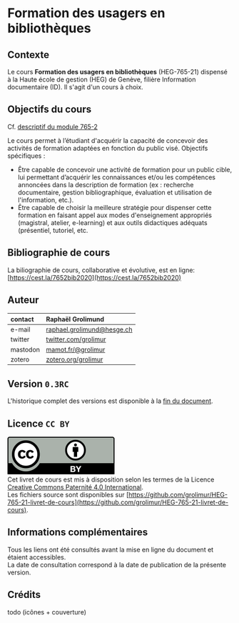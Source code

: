 # Formation des usagers en bibliothèques

## Contexte
Le cours **Formation des usagers en bibliothèques** (HEG-765-21) dispensé à la Haute école de gestion (HEG) de Genève, filière Information documentaire (ID). Il s'agit d'un cours à choix.


## Objectifs du cours
Cf. [descriptif du module 765-2](https://www.hesge.ch/heg/sites/default/files/formation-base/ID/plan-modulaire/765-2_descriptif_de_module_vfinale_2020-2021.pdf)

Le cours permet à l’étudiant d'acquérir la capacité de concevoir des activités de formation adaptées en fonction du public visé.
Objectifs spécifiques :
* Être capable de concevoir une activité de formation pour un public cible, lui permettant d’acquérir les connaissances et/ou les compétences annoncées dans la description de formation (ex : recherche documentaire, gestion bibliographique, évaluation et utilisation de l'information, etc.).
* Être capable de choisir la meilleure stratégie pour dispenser cette formation en faisant appel aux modes d'enseignement appropriés (magistral, atelier, e-learning) et aux outils didactiques adéquats (présentiel, tutoriel, etc.


## Bibliographie de cours

La biliographie de cours, collaborative et évolutive, est en ligne: [https://cest.la/7652bib2020](https://cest.la/7652bib2020)


## Auteur

| contact | Raphaël Grolimund |
| :-- | :-- |
| e-mail | [raphael.grolimund@hesge.ch](mailto:raphael.grolimund@hesge.ch) |
| twitter | [twitter.com/grolimur](https://twitter.com/grolimur) |
| mastodon | [mamot.fr/@grolimur](https://mamot.fr/@grolimur) |
| zotero | [zotero.org/grolimur](https://zotero.org/grolimur) |


## Version `0.3RC`
L'historique complet des versions est disponible à la [fin du document](versions.md).


## Licence `CC BY`
![logo-CC-BY](img/by.svg)   
Cet livret de cours est mis à disposition selon les termes de la Licence [Creative Commons Paternité 4.0 International](http://creativecommons.org/licenses/by/4.0/deed.fr).   
Les fichiers source sont disponibles sur [https://github.com/grolimur/HEG-765-21-livret-de-cours](https://github.com/grolimur/HEG-765-21-livret-de-cours).   


## Informations complémentaires
Tous les liens ont été consultés avant la mise en ligne du document et étaient accessibles.   
La date de consultation correspond à la date de publication de la présente version.   

## Crédits
todo (icônes + couverture)
